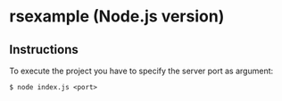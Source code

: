 # rsexample (Node.js version)

## Instructions

To execute the project you have to specify the server port as argument:

    $ node index.js <port>
